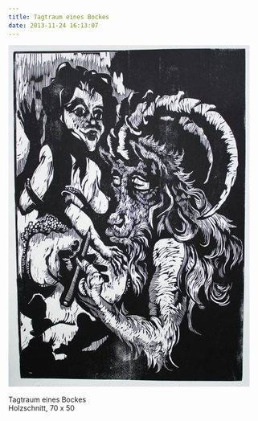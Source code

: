 ```yaml
---
title: Tagtraum eines Bockes
date: 2013-11-24 16:13:07
---
```

![Tagtraum eines Bockes](/img/holzschnitte/tagtraum-eines-bockes.jpg)

Tagtraum eines Bockes<br>
Holzschnitt, 70 x 50

